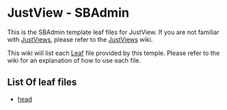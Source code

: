 # JustView - SBAdmin

This is the SBAdmin template leaf files for JustView. If you are not familiar with [JustViews](https://github.com/TerrickMansur/JustViews), please refer to the [JustViews](https://github.com/TerrickMansur/JustViews) wiki.


This wiki will list each [Leaf](https://docs.vapor.codes/3.0/leaf/getting-started/) file provided by this temple. Please refer to the wiki for an explanation of how to use each file.

## List Of leaf files

- [head](#)

